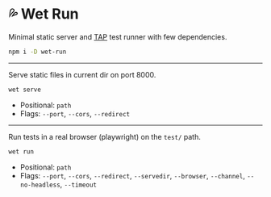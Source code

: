 # 💦 Wet Run

Minimal static server and [TAP](https://testanything.org/) test runner 
with few dependencies.

```bash
npm i -D wet-run
```

--- 

Serve static files in current dir on port 8000.

```bash
wet serve
```

- Positional: `path`  
- Flags: `--port`, `--cors`, `--redirect`

---

Run tests in a real browser (playwright) on the `test/` path.

```bash
wet run
```

- Positional: `path`  
- Flags: `--port`, `--cors`, `--redirect`, `--servedir`, `--browser`, 
`--channel`, `--no-headless`, `--timeout`

